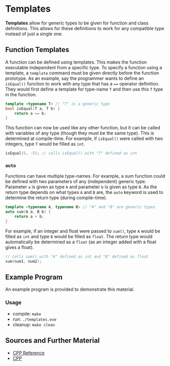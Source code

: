 # Templates

**Templates** allow for generic types to be given for function and class definitions. This allows for these definitions to work for any compatible type instead of just a single one.

## Function Templates

A function can be defined using templates. This makes the function executable independent from a specific type. To specify a function using a template, a `template` command must be given directly before the function prototype. As an example, say the programmer wants to define an `isEqual()` function to work with any type that has a `==` operator definition. They would first define a template for type-name `T` and then use this `T` type in the function.

```C++
template <typename T> // "T" is a generic type
bool isEqual(T a, T b) {
    return a == b;
}
```

This function can now be used like any other function, but it can be called with variables of any type (though they must be the same type). This is determined at compile-time. For example, if `isEqual()` were called with two integers, type `T` would be filled as `int`.

```C++
isEqual(5, -5); // calls isEqual() with "T" defined as int
```

### `auto`

Functions can have multiple type-names. For example, a sum function could be defined with two parameters of any (independent) generic type. Parameter `a` is given as type `A` and parameter `b` is given as type `B`. As the return type depends on what types `A` and `B` are, the `auto` keyword is used to determine the return type (during compile-time).

```C++
template <typename A, typename B> // "A" and "B" are generic types
auto sum(A a, B b) {
    return a + b;
}
```

For example, if an integer and float were passed to `sum()`, type `A` would be filled as `int` and type `B` would be filled as `float`. The return type would automatically be determined as a `float` (as an integer added with a float gives a float).

```C++
// calls sum() with "A" defined as int and "B" defined as float
sum(num1, num2);
```

## Example Program

An example program is provided to demonstrate this material.

### Usage
- compile: `make`
- run: `./templates.exe`
- cleanup: `make clean`

## Sources and Further Material

- [CPP Reference](https://en.cppreference.com/w/cpp/language/templates)
- [CPP](https://cplusplus.com/doc/oldtutorial/templates/)
